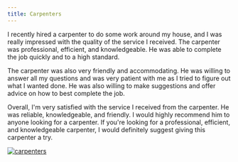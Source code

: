 ```yaml
---
title: Carpenters
---
```


I recently hired a carpenter to do some work around my house, and I was really impressed with the quality of the service I received. The carpenter was professional, efficient, and knowledgeable. He was able to complete the job quickly and to a high standard.

The carpenter was also very friendly and accommodating. He was willing to answer all my questions and was very patient with me as I tried to figure out what I wanted done. He was also willing to make suggestions and offer advice on how to best complete the job.

Overall, I'm very satisfied with the service I received from the carpenter. He was reliable, knowledgeable, and friendly. I would highly recommend him to anyone looking for a carpenter. If you're looking for a professional, efficient, and knowledgeable carpenter, I would definitely suggest giving this carpenter a try.

[![carpenters](<https://dabuttonfactory.com/button.png?t=CHECK+SERVICE&f=Noto+Sans-Bold&ts=26&tc=fff&hp=45&vp=20&c=11&bgt=unicolored&bgc=4bd42f>)](<https://londonexpertfinder.com/link>)